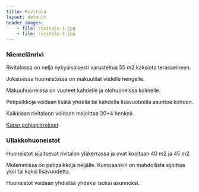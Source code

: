 ```yaml
---
title: Rivitalo
layout: default
header_images:
    - file: rivitalo-1.jpg
    - file: rivitalo-2.jpg
---
```


### Niemelänrivi

Rivitalossa on neljä nykyaikaisesti varusteltua 55 m2 kaksiota terasseineen.

Jokaisessa huoneistossa on makuutilat viidelle hengelle.

Makuuhuoneissa on vuoteet kahdelle ja olohuoneissa kolmelle.

Petipaikkoja voidaan lisätä yhdellä tai kahdella lisävuoteella asuntoa kohden.

Kaikkiaan rivitaloon voidaan majoittaa 20+4 henkeä.

[Katso pohjapiirrokset](/assets/images/rivitalo-pohja.jpeg).

### Ullakkohuoneistot

Huoneistot sijaitsevat rivitalon yläkerrassa ja ovat kooltaan 40 m2 ja 45 m2.

Molemmissa on petipaikkoja neljälle. Kumpaankin on mahdollista sijoittaa yksi tai kaksi lisävuodetta.

Huoneistot voidaan yhdistää yhdeksi isoksi asunnoksi.